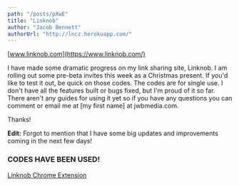```yaml
---
path: "/posts/pXwE"
title: "Linknob"
author: "Jacob Bennett"
authorUrl: "http://lncz.herokuapp.com/"
---
```


[www.linknob.com](https://www.linknob.com/)

I have made some dramatic progress on my link sharing site, Linknob. I am rolling out some pre-beta invites this week as a Christmas present. If you'd like to test it out, be quick on those codes. The codes are for single use. I don't have all the features built or bugs fixed, but I'm proud of it so far. There aren't any guides for using it yet so if you have any questions you can comment or email me at [my first name] at jwbmedia.com.

Thanks!

**Edit:** Forgot to mention that I have some big updates and improvements coming in the next few days!

### CODES HAVE BEEN USED!

[Linknob Chrome Extension](https://chrome.google.com/webstore/detail/linknob/hgnngloicpmdfdffnoodlpmfcflkbcfd?utm_source=chrome-ntp-icon)